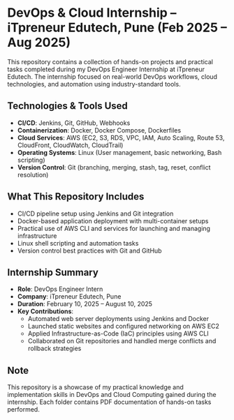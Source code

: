 # DevOps & Cloud Internship – iTpreneur Edutech, Pune (Feb 2025 – Aug 2025)

This repository contains a collection of hands-on projects and practical tasks completed during my DevOps Engineer Internship at iTpreneur Edutech. The internship focused on real-world DevOps workflows, cloud technologies, and automation using industry-standard tools.

##  Technologies & Tools Used

- **CI/CD**: Jenkins, Git, GitHub, Webhooks
- **Containerization**: Docker, Docker Compose, Dockerfiles
- **Cloud Services**: AWS (EC2, S3, RDS, VPC, IAM, Auto Scaling, Route 53, CloudFront, CloudWatch, CloudTrail)
- **Operating Systems**: Linux (User management, basic networking, Bash scripting)
- **Version Control**: Git (branching, merging, stash, tag, reset, conflict resolution)

##  What This Repository Includes

- CI/CD pipeline setup using Jenkins and Git integration
- Docker-based application deployment with multi-container setups
- Practical use of AWS CLI and services for launching and managing infrastructure
- Linux shell scripting and automation tasks
- Version control best practices with Git and GitHub

##  Internship Summary

- **Role**: DevOps Engineer Intern  
- **Company**: iTpreneur Edutech, Pune  
- **Duration**: February 10, 2025 – August 10, 2025  
- **Key Contributions**:
  - Automated web server deployments using Jenkins and Docker
  - Launched static websites and configured networking on AWS EC2
  - Applied Infrastructure-as-Code (IaC) principles using AWS CLI
  - Collaborated on Git repositories and handled merge conflicts and rollback strategies

##  Note

This repository is a showcase of my practical knowledge and implementation skills in DevOps and Cloud Computing gained during the internship. Each folder contains PDF documentation of hands-on tasks performed.
